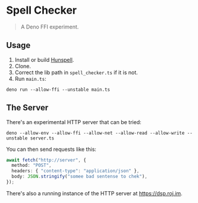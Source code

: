 # Spell Checker

> A Deno FFI experiment.

## Usage

1. Install or build [Hunspell](https://github.com/hunspell/hunspell#readme).
2. Clone.
3. Correct the lib path in `spell_checker.ts` if it is not.
4. Run `main.ts`:

```shell
deno run --allow-ffi --unstable main.ts
```

## The Server

There's an experimental HTTP server that can be tried:

```shell
deno --allow-env --allow-ffi --allow-net --allow-read --allow-write --unstable server.ts
```

You can then send requests like this:

```ts
await fetch("http://server", {
  method: "POST",
  headers: { "content-type": "application/json" },
  body: JSON.stringify("somee bad sentense to chek"),
});
```

There's also a running instance of the HTTP server at <https://dsp.roj.im>.
